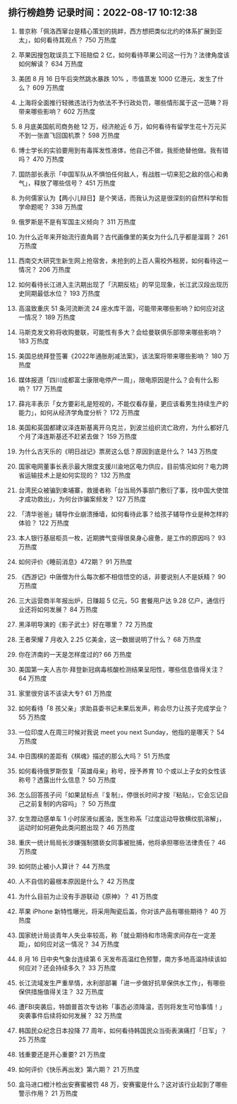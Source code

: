 
## 排行榜趋势 记录时间：2022-08-17 10:12:38
  
  1. 普京称「佩洛西窜台是精心策划的挑衅，西方想把类似北约的体系扩展到亚太」，如何看待其观点？ 750 万热度
    
  2. 苹果因搜包耽误员工下班赔偿 2 亿，如何看待苹果公司这一行为？法律角度该如何解读？ 634 万热度
    
  3. 美团 8 月 16 日午后突然跳水暴跌 10% ，市值蒸发 1000 亿港元，发生了什么？ 609 万热度
    
  4. 上海将全面推行轻微违法行为依法不予行政处罚，哪些情形属于这一范畴？将带来哪些影响？ 602 万热度
    
  5. 8 月底美国航司商务舱 12 万，经济舱近 6 万，如何看待有留学生花十万元买不到一张直飞回国机票？ 598 万热度
    
  6. 博士学长的实验要用到有毒挥发性液体，他自己不做，我拒绝替他做。我有错吗？ 470 万热度
    
  7. 国防部长表示「中国军队从不惧怕任何敌人，有战胜一切来犯之敌的信心和勇气」，释放了哪些信号？ 451 万热度
    
  8. 为何儒家认为【两小儿辩日】是个笑话，而我认为这是很深刻的自然科学和哲学命题呢？ 338 万热度
    
  9. 俄罗斯是不是有军国主义倾向？ 311 万热度
    
  10. 为什么近年来开始流行直角肩？古代画像里的美女为什么几乎都是溜肩？ 261 万热度
    
  11. 西南交大研究生新生网上抢宿舍，未抢到的上百人需校外租房，如何看待这一情况？ 206 万热度
    
  12. 如何看待长江进入主汛期出现了「汛期反枯」的罕见现象，长江武汉段出现历史同期最低水位？ 193 万热度
    
  13. 高温致重庆 51 条河流断流 24 座水库干涸，可能带来哪些影响？如何应对这一情况？ 189 万热度
    
  14. 马斯克发文称将收购曼联，可能性有多大？会给曼联俱乐部带来哪些影响？ 183 万热度
    
  15. 美国总统拜登签署《2022年通胀削减法案》，该法案将带来哪些影响？ 180 万热度
    
  16. 媒体报道「四川成都富士康限电停产一周」，限电原因是什么？会有什么影响？ 177 万热度
    
  17. 薛兆丰表示「女方要彩礼是短视的，不能仅看存量，更应该看男生持续生产的能力」，如何从经济学角度分析？ 172 万热度
    
  18. 美国和英国都建议泽连斯基离开乌克兰，到波兰组织流亡政府，为什么都好几个月了泽连斯基还不赶紧去做？ 159 万热度
    
  19. 为什么古天乐的《明日战记》票房这么低？原因到底是什么？ 143 万热度
    
  20. 国家电网董事长表示最大限度支援川渝地区电力供应，目前情况如何？电力跨省运输技术上是如何实现的？ 132 万热度
    
  21. 台湾民众被骗到柬埔寨，救援者称「台当局外事部门敷衍了事，找中国大使馆才成功救出」，为何台诈骗案频发？ 127 万热度
    
  22. 「清华爸爸」辅导作业崩溃捶墙，如何看待此事？给孩子辅导作业是种怎样的体验？ 122 万热度
    
  23. 本人银行基层柜员一枚，近期脾气变得很臭身心疲惫，是工作的原因吗？ 93 万热度
    
  24. 如何评价《睡前消息》472期？ 91 万热度
    
  25. 《西游记》中唐僧为什么每次都不相信悟空的话，非要说别人不是妖精？ 90 万热度
    
  26. 三大运营商半年报出炉，日赚超 5 亿元，5G 套餐用户达 9.28 亿户，通信行业还将如何发展？ 84 万热度
    
  27. 黑泽明导演的《影子武士》好在哪里？ 72 万热度
    
  28. 王者荣耀 7 月收入 2.25 亿美金，这一数据说明了什么？ 68 万热度
    
  29. 你在济南的一天是怎样度过的? 66 万热度
    
  30. 美国第一夫人吉尔·拜登新冠病毒核酸检测结果呈阳性，哪些信息值得关注？ 64 万热度
    
  31. 家里很穷该不该读大专? 61 万热度
    
  32. 如何看待「8 孩父亲」求助县委书记未果后发声，称会尽力让孩子完成学业？ 55 万热度
    
  33. 一位印度人在周三时候对我说 meet you next Sunday，他指的是哪天？ 54 万热度
    
  34. 中日围棋的差距有《棋魂》描述的那么大吗？ 51 万热度
    
  35. 如何看待俄罗斯恢复「英雄母亲」称号，授予养育 10 个或以上子女的女性该称号？透露出什么信息？ 50 万热度
    
  36. 怎么回答孩子问「如果鼠标点『复制』，停很长时间才按『粘贴』，它会忘记自己之前复制的内容吗」？ 50 万热度
    
  37. 女生蹬动感单车 1 小时尿液似酱油，医生称系「过度运动导致横纹肌溶解」，运动时如何避免此类问题出现？ 46 万热度
    
  38. 重庆一统计局局长涉嫌强制猥亵女同事被批捕，他将承担哪些法律责任？ 46 万热度
    
  39. 如何防止被小人算计？ 44 万热度
    
  40. 人不自信的最根本原因是什么？ 42 万热度
    
  41. 为什么目前为止没有手游联动《原神》？ 41 万热度
    
  42. 苹果 iPhone 新特性曝光，将采用陶瓷后盖，你对该产品有哪些期待？ 40 万热度
    
  43. 国家统计局谈青年人失业率较高，称「就业期待和市场需求间存在一定差距」，如何应对这一情况？ 34 万热度
    
  44. 8 月 16 日中央气象台连续第 6 天发布高温红色预警，南方多地高温持续该如何应对？还会持续多久？ 33 万热度
    
  45. 长江流域发生严重旱情，水利部部署「进一步做好抗旱保供水工作」，有哪些保供措施值得关注？ 32 万热度
    
  46. 遭FBI突袭后，特朗普首次专访称「事态必须降温，否则将发生可怕事情！」突袭事件后续将如何发展？ 32 万热度
    
  47. 韩国民众纪念日本投降 77 周年，如何看待韩国民众当街表演痛打「日军」？ 25 万热度
    
  48. 钱重要还是开心重要? 21 万热度
    
  49. 如何评价《快乐再出发》第六期？ 21 万热度
    
  50. 盒马进口橙汁检出安赛蜜被罚 48 万，安赛蜜是什么？这对该行业起到了哪些警示作用？ 21 万热度
    